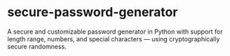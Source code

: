 # secure-password-generator
A secure and customizable password generator in Python with support for length range, numbers, and special characters — using cryptographically secure randomness.

